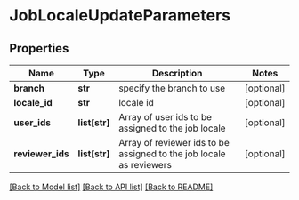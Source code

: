 # JobLocaleUpdateParameters

## Properties
Name | Type | Description | Notes
------------ | ------------- | ------------- | -------------
**branch** | **str** | specify the branch to use | [optional] 
**locale_id** | **str** | locale id | [optional] 
**user_ids** | **list[str]** | Array of user ids to be assigned to the job locale | [optional] 
**reviewer_ids** | **list[str]** | Array of reviewer ids to be assigned to the job locale as reviewers | [optional] 

[[Back to Model list]](../README.md#documentation-for-models) [[Back to API list]](../README.md#documentation-for-api-endpoints) [[Back to README]](../README.md)


